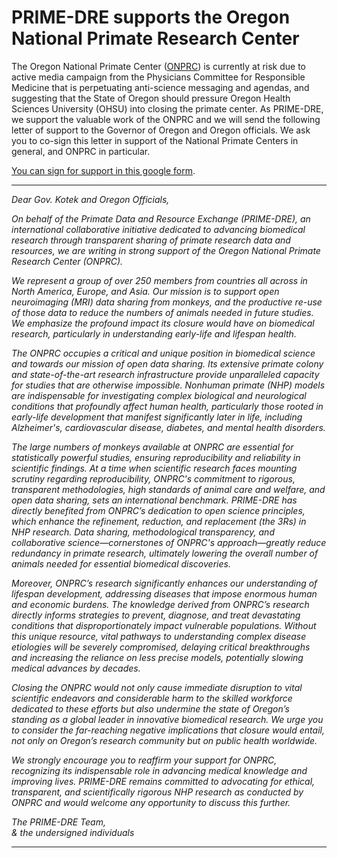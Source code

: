 # PRIME-DRE supports the Oregon National Primate Research Center

The Oregon National Primate Center ([ONPRC](https://www.ohsu.edu/onprc)) is currently at risk due to active media campaign from the Physicians Committee for Responsible Medicine that is perpetuating anti-science messaging and agendas, and suggesting that the State of Oregon should pressure Oregon Health Sciences University (OHSU) into closing the primate center. As PRIME-DRE, we support the valuable work of the ONPRC and we will send the following letter of support to the Governor of Oregon and Oregon officials. We ask you to co-sign this letter in support of the National Primate Centers in general, and ONPRC in particular.

[You can sign for support in this google form](https://forms.gle/JLDvkDJ4VwfekeQB8).    

---
     
<i>Dear Gov. Kotek and Oregon Officials,    
     
<i>On behalf of the Primate Data and Resource Exchange (PRIME-DRE), an international collaborative initiative dedicated to advancing biomedical research through transparent sharing 
of primate research data and resources, we are writing in strong support of the Oregon National Primate Research Center (ONPRC).  </i>
     
<i>We represent a group of over 250 members from countries all across in North America, Europe, and Asia. Our mission is to support open neuroimaging (MRI) data sharing from monkeys, 
and the productive re-use of those data to reduce the numbers of animals needed in future studies. We emphasize the profound impact its closure would have on biomedical research, 
particularly in understanding early-life and lifespan health.  </i>
     
<i>The ONPRC occupies a critical and unique position in biomedical science and towards our mission of open data sharing. Its extensive primate colony and state-of-the-art research 
infrastructure provide unparalleled capacity for studies that are otherwise impossible. Nonhuman primate (NHP) models are indispensable for investigating complex biological and 
neurological conditions that profoundly affect human health, particularly those rooted in early-life development that manifest significantly later in life, including Alzheimer's, 
cardiovascular disease, diabetes, and mental health disorders.  </i>
      
<i>The large numbers of monkeys available at ONPRC are essential for statistically powerful studies, ensuring reproducibility and reliability in scientific findings. At a time when 
scientific research faces mounting scrutiny regarding reproducibility, ONPRC's commitment to rigorous, transparent methodologies, high standards of animal care and welfare, and 
open data sharing, sets an international benchmark. PRIME-DRE has directly benefited from ONPRC’s dedication to open science principles, which enhance the refinement, reduction, 
and replacement (the 3Rs) in NHP research. Data sharing, methodological transparency, and collaborative science—cornerstones of ONPRC's approach—greatly reduce redundancy in primate 
research, ultimately lowering the overall number of animals needed for essential biomedical discoveries.  </i>
     
<i>Moreover, ONPRC’s research significantly enhances our understanding of lifespan development, addressing diseases that impose enormous human and economic burdens. The knowledge 
derived from ONPRC’s research directly informs strategies to prevent, diagnose, and treat devastating conditions that disproportionately impact vulnerable populations. Without this 
unique resource, vital pathways to understanding complex disease etiologies will be severely compromised, delaying critical breakthroughs and increasing the reliance on less precise 
models, potentially slowing medical advances by decades.  </i>
     
<i>Closing the ONPRC would not only cause immediate disruption to vital scientific endeavors and considerable harm to the skilled workforce dedicated to these efforts but also undermine 
the state of Oregon’s standing as a global leader in innovative biomedical research. We urge you to consider the far-reaching negative implications that closure would entail, not only 
on Oregon’s research community but on public health worldwide.  </i>
     
<i>We strongly encourage you to reaffirm your support for ONPRC, recognizing its indispensable role in advancing medical knowledge and improving lives. PRIME-DRE remains committed to 
advocating for ethical, transparent, and scientifically rigorous NHP research as conducted by ONPRC and would welcome any opportunity to discuss this further.  </i>
     
<i>The PRIME-DRE Team,    
& the undersigned individuals </i>

---
